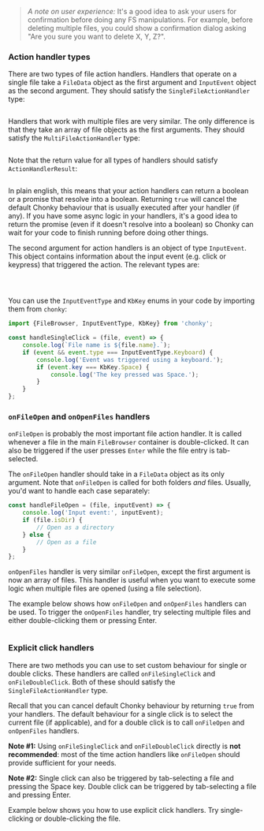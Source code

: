 > *A note on user experience:* It's a good idea to ask your users for confirmation before doing any FS manipulations.
> For example, before deleting multiple files, you could show a confirmation dialog asking "Are you sure you want to 
> delete X, Y, Z?".

### Action handler types

There are two types of file action handlers. Handlers that operate on a single file take a `FileData` object as the 
first argument and `InputEvent` object as the second argument. They should satisfy the `SingleFileActionHandler` type:
```typescript { "typeName" : "SingleFileActionHandler" }
```

Handlers that work with multiple files are very similar. The only difference is that they take an array of file 
objects as the first arguments. They should satisfy the `MultiFileActionHandler` type:
```typescript { "typeName" : "MultiFileActionHandler" }
```

Note that the return value for all types of handlers should satisfy `ActionHandlerResult`:
```typescript { "typeName" : "ActionHandlerResult" }
```

In plain english, this means that your action handlers can return a boolean or a promise that resolve into a boolean.
Returning `true` will cancel the default Chonky behaviour that is usually executed after your handler (if any). If you 
have some async logic in your handlers, it's a good idea to return the promise (even if it doesn't resolve into a 
boolean) so Chonky can wait for your code to finish running before doing other things.

The second argument for action handlers is an object of type `InputEvent`. This object contains information about the
input event (e.g. click or keypress) that triggered the action. The relevant types are:

```typescript { "typeName" : "InputEvent" }
```
```typescript { "typeName" : "InputEventType" }
```
```typescript { "typeName" : "KbKey" }
```

You can use the `InputEventType` and `KbKey` enums in your code by importing them from `chonky`:

```typescript
import {FileBrowser, InputEventType, KbKey} from 'chonky';

const handleSingleClick = (file, event) => {
    console.log(`File name is ${file.name}.`);
    if (event && event.type === InputEventType.Keyboard) {
        console.log('Event was triggered using a keyboard.');
        if (event.key === KbKey.Space) {
            console.log('The key pressed was Space.');
        }
    }
};
```


### `onFileOpen` and `onOpenFiles` handlers

`onFileOpen` is probably the most important file action handler. It is called whenever a file in the main `FileBrowser`
container is double-clicked. It can also be triggered if the user presses `Enter` while the file entry is tab-selected.

The `onFileOpen` handler should take in a `FileData` object as its only argument. Note that `onFileOpen` is called 
for both folders *and* files. Usually, you'd want to handle each case separately:

```js
const handleFileOpen = (file, inputEvent) => {
    console.log('Input event:', inputEvent);
    if (file.isDir) {
        // Open as a directory
    } else {
        // Open as a file
    }
};
```

`onOpenFiles` handler is very similar `onFileOpen`, except the first argument is now an array of files. This handler 
is useful when you want to execute some logic when multiple files are opened (using a file selection).

The example below shows how `onFileOpen` and `onOpenFiles` handlers can be used. To trigger the `onOpenFiles` 
handler, try selecting multiple files and either double-clicking them or pressing Enter.

```js { "componentPath": "../components/Open-files.js" }
```

### Explicit click handlers

There are two methods you can use to set custom behaviour for single or double clicks. These handlers are called
`onFileSingleClick` and `onFileDoubleClick`. Both of these should satisfy the `SingleFileActionHandler` type. 

Recall that you can cancel default Chonky behaviour by returning `true` from your handlers. The default behaviour 
for a single click is to select the current file (if applicable), and for a double click is to call `onFileOpen` and 
`onOpenFiles` handlers. 

**Note #1:** Using `onFileSingleClick` and `onFileDoubleClick` directly is **not recommended**: most of the time action
handlers like `onFileOpen` should provide sufficient for your needs. 

**Note #2:** Single click can also be triggered by tab-selecting a file and pressing the Space key. Double click can 
be triggered by tab-selecting a file and pressing Enter.

Example below shows you how to use explicit click handlers. Try single-clicking or double-clicking the file. 

```js { "componentPath" : "../components/File-actions.js" }
```
